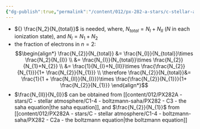 ```yaml
---
{"dg-publish":true,"permalink":"/content/012/px-282-a-stars/c-stellar-atmosphere/c1-4-boltzmann-saha/px-282-c4-the-boltzmann-saha-equation/","noteIcon":"1","created":"2024-11-25T10:50:32.000+00:00","updated":"2024-11-28T18:02:10.850+00:00"}
---
```


- ${} \frac{N_2}{N_{total}}$ is needed, where, $N_{total}= N_{I}+ N_{II}$ ($N$ in each ionization state), and $N_{I}=N_{1}+N_{2}$
- the fraction of electrons in $n=2:$
$$\begin{align*}
	\frac{N_{2}}{N_{total}} &= \frac{N_{I}}{N_{total}}\times \frac{N_2}{N_{I}} \\
	&= \frac{N_{I}}{N_{total}}\times \frac{N_{2}}{N_{1}+N_{2}} \\
	&= \frac{1}{N_{I}+N_{II}}\times \frac{\frac{N_{2}}{N_{1}}}{1+ \frac{N_{2}}{N_{1}}} \\
	\therefore \frac{N_{2}}{N_{total}}&= \frac{1}{1 + \frac{N_{II}}{N_{I}}}\times \frac{\frac{N_{2}}{N_{1}}}{1+ \frac{N_{2}}{N_{1}}}
\end{align*}$$
- $\frac{N_{II}}{N_{I}}$ can be obtained from [[content/012/PX282A - stars/C - stellar atmosphere/C1-4 - boltzmann-saha/PX282 - C3 - the saha equation\|the saha equation]], and $\frac{N_{2}}{N_{1}}$ from [[content/012/PX282A - stars/C - stellar atmosphere/C1-4 - boltzmann-saha/PX282 - C2a - the boltzmann equation\|the boltzmann equation]]
